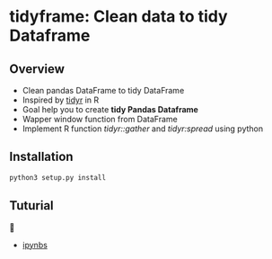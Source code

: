 # tidyframe: Clean data to tidy Dataframe
Overview
--------

+ Clean pandas DataFrame to tidy DataFrame 
+ Inspired by [tidyr](https://github.com/tidyverse/tidyr) in R
+ Goal help you to create **tidy Pandas Dataframe**
+ Wapper window function from DataFrame
+ Implement R function *tidyr::gather* and *tidyr:spread* using python


Installation
------------

```python
python3 setup.py install
```

Tuturial
--------

+ [ipynbs](./ipynbs)

